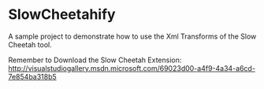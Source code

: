 SlowCheetahify
==============

A sample project to demonstrate how to use the Xml Transforms of the Slow Cheetah tool.

Remember to Download the Slow Cheetah Extension: http://visualstudiogallery.msdn.microsoft.com/69023d00-a4f9-4a34-a6cd-7e854ba318b5
